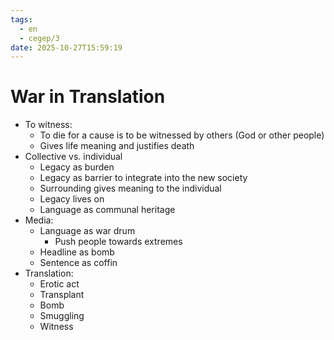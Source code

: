 ```yaml
---
tags:
  - en
  - cegep/3
date: 2025-10-27T15:59:19
---
```


# War in Translation

- To witness:
	- To die for a cause is to be witnessed by others (God or other people)
	- Gives life meaning and justifies death
- Collective vs. individual
	- Legacy as burden
	- Legacy as barrier to integrate into the new society
	- Surrounding gives meaning to the individual
	- Legacy lives on
	- Language as communal heritage
- Media:
	- Language as war drum
		- Push people towards extremes
	- Headline as bomb
	- Sentence as coffin
- Translation:
	- Erotic act
	- Transplant
	- Bomb
	- Smuggling
	- Witness